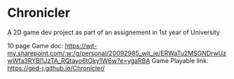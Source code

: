# Chronicler
A 2D game dev project as part of an assignement in 1st year of University 

10 page Game doc: https://wit-my.sharepoint.com/:w:/g/personal/20092985_wit_ie/ERWaTu2MSGNDrwUzwWfa3RYBl1JzTA_RQtayo6tOky1W6w?e=ygaRBA 
Game Playable link: https://ged-j.github.io/Chronicler/ 
